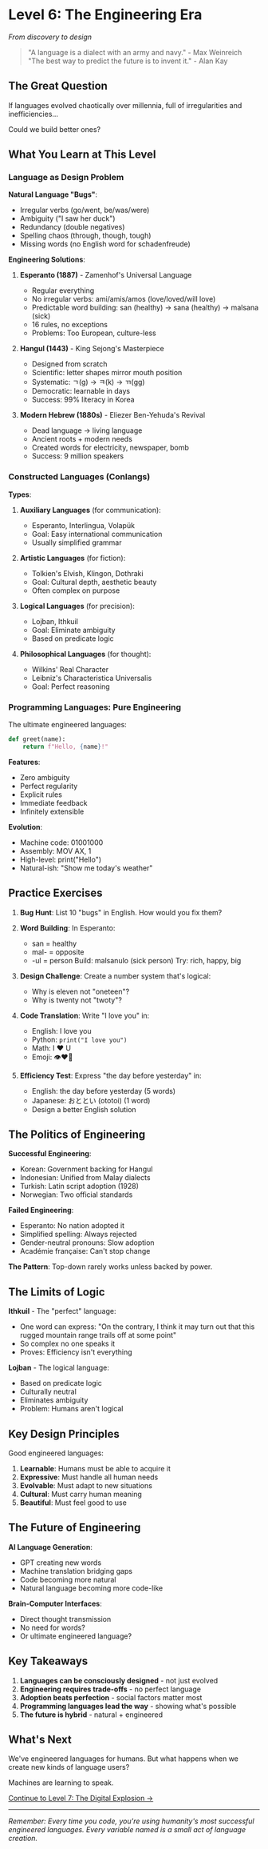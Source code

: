 # Level 6: The Engineering Era
*From discovery to design*

> "A language is a dialect with an army and navy." - Max Weinreich  
> "The best way to predict the future is to invent it." - Alan Kay

## The Great Question

If languages evolved chaotically over millennia, full of irregularities and inefficiencies...

Could we build better ones?

## What You Learn at This Level

### Language as Design Problem

**Natural Language "Bugs"**:
- Irregular verbs (go/went, be/was/were)
- Ambiguity ("I saw her duck")
- Redundancy (double negatives)
- Spelling chaos (through, though, tough)
- Missing words (no English word for schadenfreude)

**Engineering Solutions**:

1. **Esperanto (1887)** - Zamenhof's Universal Language
   - Regular everything
   - No irregular verbs: ami/amis/amos (love/loved/will love)
   - Predictable word building: san (healthy) → sana (healthy) → malsana (sick)
   - 16 rules, no exceptions
   - Problems: Too European, culture-less

2. **Hangul (1443)** - King Sejong's Masterpiece
   - Designed from scratch
   - Scientific: letter shapes mirror mouth position
   - Systematic: ㄱ(g) → ㅋ(k) → ㄲ(gg)
   - Democratic: learnable in days
   - Success: 99% literacy in Korea

3. **Modern Hebrew (1880s)** - Eliezer Ben-Yehuda's Revival
   - Dead language → living language
   - Ancient roots + modern needs
   - Created words for electricity, newspaper, bomb
   - Success: 9 million speakers

### Constructed Languages (Conlangs)

**Types**:

1. **Auxiliary Languages** (for communication):
   - Esperanto, Interlingua, Volapük
   - Goal: Easy international communication
   - Usually simplified grammar

2. **Artistic Languages** (for fiction):
   - Tolkien's Elvish, Klingon, Dothraki
   - Goal: Cultural depth, aesthetic beauty
   - Often complex on purpose

3. **Logical Languages** (for precision):
   - Lojban, Ithkuil
   - Goal: Eliminate ambiguity
   - Based on predicate logic

4. **Philosophical Languages** (for thought):
   - Wilkins' Real Character
   - Leibniz's Characteristica Universalis
   - Goal: Perfect reasoning

### Programming Languages: Pure Engineering

The ultimate engineered languages:

```python
def greet(name):
    return f"Hello, {name}!"
```

**Features**:
- Zero ambiguity
- Perfect regularity
- Explicit rules
- Immediate feedback
- Infinitely extensible

**Evolution**:
- Machine code: 01001000
- Assembly: MOV AX, 1
- High-level: print("Hello")
- Natural-ish: "Show me today's weather"

## Practice Exercises

1. **Bug Hunt**: List 10 "bugs" in English. How would you fix them?

2. **Word Building**: In Esperanto:
   - san = healthy
   - mal- = opposite
   - -ul = person
   Build: malsanulo (sick person)
   Try: rich, happy, big

3. **Design Challenge**: Create a number system that's logical:
   - Why is eleven not "oneteen"?
   - Why is twenty not "twoty"?

4. **Code Translation**: Write "I love you" in:
   - English: I love you
   - Python: `print("I love you")`
   - Math: I ♥ U
   - Emoji: 👁️❤️👤

5. **Efficiency Test**: Express "the day before yesterday" in:
   - English: the day before yesterday (5 words)
   - Japanese: おととい (ototoi) (1 word)
   - Design a better English solution

## The Politics of Engineering

**Successful Engineering**:
- Korean: Government backing for Hangul
- Indonesian: Unified from Malay dialects
- Turkish: Latin script adoption (1928)
- Norwegian: Two official standards

**Failed Engineering**:
- Esperanto: No nation adopted it
- Simplified spelling: Always rejected
- Gender-neutral pronouns: Slow adoption
- Académie française: Can't stop change

**The Pattern**: Top-down rarely works unless backed by power.

## The Limits of Logic

**Ithkuil** - The "perfect" language:
- One word can express: "On the contrary, I think it may turn out that this rugged mountain range trails off at some point"
- So complex no one speaks it
- Proves: Efficiency isn't everything

**Lojban** - The logical language:
- Based on predicate logic
- Culturally neutral
- Eliminates ambiguity
- Problem: Humans aren't logical

## Key Design Principles

Good engineered languages:
1. **Learnable**: Humans must be able to acquire it
2. **Expressive**: Must handle all human needs
3. **Evolvable**: Must adapt to new situations
4. **Cultural**: Must carry human meaning
5. **Beautiful**: Must feel good to use

## The Future of Engineering

**AI Language Generation**:
- GPT creating new words
- Machine translation bridging gaps
- Code becoming more natural
- Natural language becoming more code-like

**Brain-Computer Interfaces**:
- Direct thought transmission
- No need for words?
- Or ultimate engineered language?

## Key Takeaways

1. **Languages can be consciously designed** - not just evolved
2. **Engineering requires trade-offs** - no perfect language
3. **Adoption beats perfection** - social factors matter most
4. **Programming languages lead the way** - showing what's possible
5. **The future is hybrid** - natural + engineered

## What's Next

We've engineered languages for humans. But what happens when we create new kinds of language users?

Machines are learning to speak.

[Continue to Level 7: The Digital Explosion →](L7_Digital_Explosion.md)

---

*Remember: Every time you code, you're using humanity's most successful engineered languages. Every variable named is a small act of language creation.*